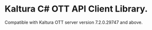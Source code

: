 # Kaltura C# OTT API Client Library.
Compatible with Kaltura OTT server version 7.2.0.29747 and above.
